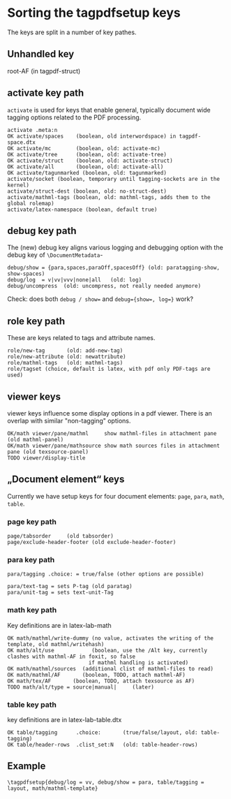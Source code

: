 # Sorting the tagpdfsetup keys

The keys are split in a number of key pathes. 

## Unhandled key

root-AF (in tagpdf-struct)

## activate key path

`activate` is used for keys that enable general, typically document wide tagging options related
to the PDF processing.

```
activate .meta:n
OK activate/spaces    (boolean, old interwordspace) in tagpdf-space.dtx
OK activate/mc        (boolean, old: activate-mc)
OK activate/tree      (boolean, old: activate-tree)
OK activate/struct    (boolean, old: activate-struct)
OK activate/all       (boolean, old: activate-all)
OK activate/tagunmarked (boolean, old: tagunmarked)
activate/socket (boolean, temporary until tagging-sockets are in the kernel)
activate/struct-dest (boolean, old: no-struct-dest)
activate/mathml-tags (boolean, old: mathml-tags, adds them to the global rolemap)
activate/latex-namespace (boolean, default true)
```

## debug key path

The (new) debug key aligns various logging and debugging option with the debug key
of `\DocumentMetadata`-

```
debug/show = {para,spaces,paraOff,spacesOff} (old: paratagging-show, show-spaces)
debug/log  = v|vv|vvv|none|all   (old: log) 
debug/uncompress  (old: uncompress, not really needed anymore) 
```

Check: does both `debug / show=` and `debug={show=, log=}` work?

## role key path

These are keys related to tags and attribute names.

```
role/new-tag       (old: add-new-tag)
role/new-attribute (old: newattribute)
role/mathml-tags   (old: mathml-tags)  
role/tagset (choice, default is latex, with pdf only PDF-tags are used)
```

## viewer keys 

viewer keys influence some display options in a pdf viewer. There is an overlap with
similar "non-tagging" options. 

```
OK/math viewer/pane/mathml     show mathml-files in attachment pane (old mathml-panel)
OK/math viewer/pane/mathsource show math sources files in attachment pane (old texsource-panel)
TODO viewer/display-title   
``` 

## „Document element“ keys

Currently we have setup keys for four document elements: `page`, `para`, `math`, `table`.


### page key path

```
page/tabsorder     (old tabsorder)
page/exclude-header-footer (old exclude-header-footer)
```

### para key path

```
para/tagging .choice: = true/false (other options are possible)

para/text-tag = sets P-tag (old paratag)
para/unit-tag = sets text-unit-Tag 
```

### math key path

Key definitions are in latex-lab-math

```
OK math/mathml/write-dummy (no value, activates the writing of the template, old mathml/writehash)
OK math/alt/use            (boolean, use the /Alt key, currently clashes with mathml-AF in foxit, so false
                          if mathml handling is activated)  
OK math/mathml/sources  (additional clist of mathml-files to read)
OK math/mathml/AF       (boolean, TODO, attach mathml-AF)
OK math/tex/AF       (boolean, TODO, attach texsource as AF)
TODO math/alt/type = source|manual|     (later)                                                                               
```



### table key path

key definitions are in latex-lab-table.dtx

```           
OK table/tagging      .choice:       (true/false/layout, old: table-tagging)
OK table/header-rows  .clist_set:N   (old: table-header-rows)
```

## Example

`\tagpdfsetup{debug/log = vv, debug/show = para, table/tagging = layout, math/mathml-template}` 
